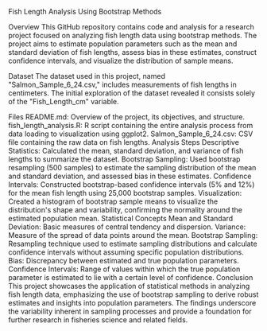 
Fish Length Analysis Using Bootstrap Methods

Overview
This GitHub repository contains code and analysis for a research project focused on analyzing fish length data using bootstrap methods. The project aims to estimate population parameters such as the mean and standard deviation of fish lengths, assess bias in these estimates, construct confidence intervals, and visualize the distribution of sample means.

Dataset
The dataset used in this project, named "Salmon_Sample_6_24.csv," includes measurements of fish lengths in centimeters. The initial exploration of the dataset revealed it consists solely of the "Fish_Length_cm" variable.

Files
README.md: Overview of the project, its objectives, and structure.
fish_length_analysis.R: R script containing the entire analysis process from data loading to visualization using ggplot2.
Salmon_Sample_6_24.csv: CSV file containing the raw data on fish lengths.
Analysis Steps
Descriptive Statistics: Calculated the mean, standard deviation, and variance of fish lengths to summarize the dataset.
Bootstrap Sampling: Used bootstrap resampling (500 samples) to estimate the sampling distribution of the mean and standard deviation, and assessed bias in these estimates.
Confidence Intervals: Constructed bootstrap-based confidence intervals (5% and 12%) for the mean fish length using 25,000 bootstrap samples.
Visualization: Created a histogram of bootstrap sample means to visualize the distribution's shape and variability, confirming the normality around the estimated population mean.
Statistical Concepts
Mean and Standard Deviation: Basic measures of central tendency and dispersion.
Variance: Measure of the spread of data points around the mean.
Bootstrap Sampling: Resampling technique used to estimate sampling distributions and calculate confidence intervals without assuming specific population distributions.
Bias: Discrepancy between estimated and true population parameters.
Confidence Intervals: Range of values within which the true population parameter is estimated to lie with a certain level of confidence.
Conclusion
This project showcases the application of statistical methods in analyzing fish length data, emphasizing the use of bootstrap sampling to derive robust estimates and insights into population parameters. The findings underscore the variability inherent in sampling processes and provide a foundation for further research in fisheries science and related fields.

